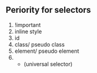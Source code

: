## Periority for selectors

1. !important
2. inline style
3. id
4. class/ pseudo class
5. element/ pseudo element
6. * (universal selector)